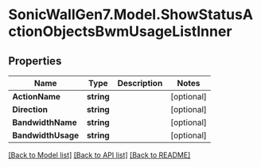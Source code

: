 # SonicWallGen7.Model.ShowStatusActionObjectsBwmUsageListInner

## Properties

Name | Type | Description | Notes
------------ | ------------- | ------------- | -------------
**ActionName** | **string** |  | [optional] 
**Direction** | **string** |  | [optional] 
**BandwidthName** | **string** |  | [optional] 
**BandwidthUsage** | **string** |  | [optional] 

[[Back to Model list]](../README.md#documentation-for-models) [[Back to API list]](../README.md#documentation-for-api-endpoints) [[Back to README]](../README.md)

